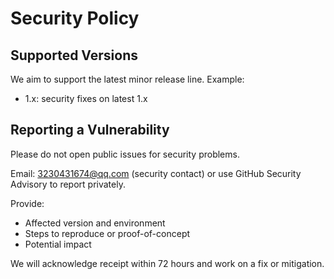 # Security Policy

## Supported Versions
We aim to support the latest minor release line. Example:
- 1.x: security fixes on latest 1.x

## Reporting a Vulnerability
Please do not open public issues for security problems.

Email: 3230431674@qq.com (security contact) or use GitHub Security Advisory to report privately.

Provide:
- Affected version and environment
- Steps to reproduce or proof-of-concept
- Potential impact

We will acknowledge receipt within 72 hours and work on a fix or mitigation. 